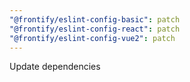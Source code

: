 ```yaml
---
"@frontify/eslint-config-basic": patch
"@frontify/eslint-config-react": patch
"@frontify/eslint-config-vue2": patch
---
```


Update dependencies
